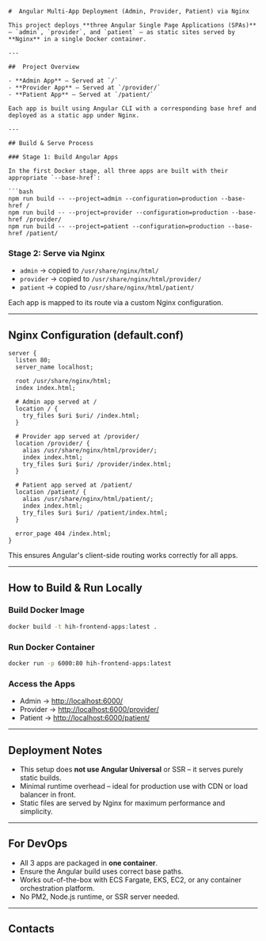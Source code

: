 ````
#  Angular Multi-App Deployment (Admin, Provider, Patient) via Nginx

This project deploys **three Angular Single Page Applications (SPAs)** — `admin`, `provider`, and `patient` — as static sites served by **Nginx** in a single Docker container.

---

##  Project Overview

- **Admin App** – Served at `/`
- **Provider App** – Served at `/provider/`
- **Patient App** – Served at `/patient/`

Each app is built using Angular CLI with a corresponding base href and deployed as a static app under Nginx.

---

## Build & Serve Process

### Stage 1: Build Angular Apps

In the first Docker stage, all three apps are built with their appropriate `--base-href`:

```bash
npm run build -- --project=admin --configuration=production --base-href /
npm run build -- --project=provider --configuration=production --base-href /provider/
npm run build -- --project=patient --configuration=production --base-href /patient/
````

### Stage 2: Serve via Nginx

- `admin` → copied to `/usr/share/nginx/html/`
- `provider` → copied to `/usr/share/nginx/html/provider/`
- `patient` → copied to `/usr/share/nginx/html/patient/`

Each app is mapped to its route via a custom Nginx configuration.

---

## Nginx Configuration (default.conf)

```nginx
server {
  listen 80;
  server_name localhost;

  root /usr/share/nginx/html;
  index index.html;

  # Admin app served at /
  location / {
    try_files $uri $uri/ /index.html;
  }

  # Provider app served at /provider/
  location /provider/ {
    alias /usr/share/nginx/html/provider/;
    index index.html;
    try_files $uri $uri/ /provider/index.html;
  }

  # Patient app served at /patient/
  location /patient/ {
    alias /usr/share/nginx/html/patient/;
    index index.html;
    try_files $uri $uri/ /patient/index.html;
  }

  error_page 404 /index.html;
}
```

This ensures Angular's client-side routing works correctly for all apps.

---

## How to Build & Run Locally

### Build Docker Image

```bash
docker build -t hih-frontend-apps:latest .
```

### Run Docker Container

```bash
docker run -p 6000:80 hih-frontend-apps:latest
```

### Access the Apps

- Admin → [http://localhost:6000/](http://localhost:6000/)
- Provider → [http://localhost:6000/provider/](http://localhost:6000/provider/)
- Patient → [http://localhost:6000/patient/](http://localhost:6000/patient/)

---

## Deployment Notes

- This setup does **not use Angular Universal** or SSR – it serves purely static builds.
- Minimal runtime overhead – ideal for production use with CDN or load balancer in front.
- Static files are served by Nginx for maximum performance and simplicity.

---

## For DevOps

- All 3 apps are packaged in **one container**.
- Ensure the Angular build uses correct base paths.
- Works out-of-the-box with ECS Fargate, EKS, EC2, or any container orchestration platform.
- No PM2, Node.js runtime, or SSR server needed.

---

## Contacts

```

```
